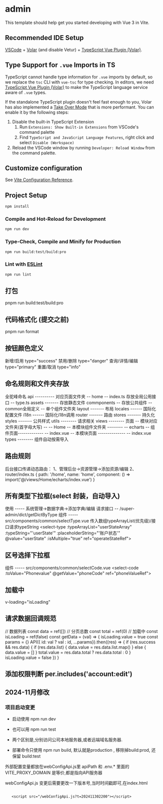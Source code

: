 # admin

This template should help get you started developing with Vue 3 in Vite.

## Recommended IDE Setup

[VSCode](https://code.visualstudio.com/) + [Volar](https://marketplace.visualstudio.com/items?itemName=Vue.volar) (and disable Vetur) + [TypeScript Vue Plugin (Volar)](https://marketplace.visualstudio.com/items?itemName=Vue.vscode-typescript-vue-plugin).

## Type Support for `.vue` Imports in TS

TypeScript cannot handle type information for `.vue` imports by default, so we replace the `tsc` CLI with `vue-tsc` for type checking. In editors, we need [TypeScript Vue Plugin (Volar)](https://marketplace.visualstudio.com/items?itemName=Vue.vscode-typescript-vue-plugin) to make the TypeScript language service aware of `.vue` types.

If the standalone TypeScript plugin doesn't feel fast enough to you, Volar has also implemented a [Take Over Mode](https://github.com/johnsoncodehk/volar/discussions/471#discussioncomment-1361669) that is more performant. You can enable it by the following steps:

1. Disable the built-in TypeScript Extension
   1. Run `Extensions: Show Built-in Extensions` from VSCode's command palette
   2. Find `TypeScript and JavaScript Language Features`, right click and select `Disable (Workspace)`
2. Reload the VSCode window by running `Developer: Reload Window` from the command palette.

## Customize configuration

See [Vite Configuration Reference](https://vitejs.dev/config/).

## Project Setup

```sh
npm install
```

### Compile and Hot-Reload for Development

```sh
npm run dev
```

### Type-Check, Compile and Minify for Production

```sh
npm run build:test/build:pro
```

### Lint with [ESLint](https://eslint.org/)

```sh
npm run lint
```

## 打包
pnpm run build:test/build:pro

## 代码格式化 (提交之前)
pnpm run format

## 按钮颜色定义
新增/启用 type="success"
禁用/删除 type="danger"
查询/详情/编辑 type="primary"
重置/取消 type="info"

## 命名规则和文件夹存放
全驼峰命名
api ---------- 对应页面文件夹
   -- home
      -- index.ts 存放全局公用接口
      -- type.ts
assets ------- 存放静态文件
commponents -- 存放公共组件
   -- common全局定义
   -- 单个组件文件夹
layout ------- 布局
locales ------ 国际化配置文件
i18n    ------ 国际化i18n调用
router ------- 路由
stores ------- 持久化
styles ------- 公共样式
utils -------- 请求相关
views -------- 页面
   -- 模块对应文件夹(首字母大写) --       -- Home
      -- 本模块组件文件夹 --------           -- echarts
         -- 组件页面-------------               -- index.vue
      -- 本模块页面 --------------           -- index.vue
types -------- 组件自动按需导入

## 路由规则
后台接口传递动态路由：
1、管理后台->资源管理->添加资源/编辑
2、router/index.ts
   {
      path: '/home',
      name: 'home',
      component: () => import('@/views/Home/echarts/index.vue')
   }

## 所有类型下拉框(select 封装，自动导入)
使用 ----- 系统管理->数据字典->添加字典/编辑
请求接口 -- /super-admin/dict/getDictByType
组件 ----- src/components/common/selectType.vue
传入数组typeArrayList(优先级)/接口请求typeString
<select-type :typeArrayList="userStateArray" :typeString="'userState'" :placeholderString="'账户状态'" @value="userState" :isMultiple="true" ref="operateStateRef"></select-type>

## 区号选择下拉框
组件 ----- src/components/common/selectCode.vue
<select-code :toValue="Phonevalue" @getValue="phoneCode" ref="phoneValueRef"></select-code>

## 加载中
v-loading="isLoading"

## 请求数据回调规范
// 数据列表
const data = ref([])
// 分页总数
const total = ref(0)
// 加载中
const isLoading = ref(false)
const getData = (val) => {
  isLoading.value = true
  const params = {}
  API({ id: val ? val : id, ...params}).then((res) => {
    if (res.success && res.data) {
      if (res.data.list) {
        data.value = res.data.list.map()
      } else {
        data.value = []
      }
      total.value = res.data.total ? res.data.total : 0
    }
    isLoading.value = false
  })
}

## 添加权限判断 per.includes('account:edit')


## 2024-11月修改

### 项目启动变更
* 启动使用 npm run dev
* 也可以用 npm run test 

* 两个区别是,分别访问公司本地服务器,或者远端域名服务器.

* 部署命令只使用 npm run build, 默认就是production , 移除掉build:prod, 还保留 build:test

外部配置变量都放在webConfigApi.js里
apiPath 和 .env.* 里面的VITE_PROXY_DOMAIN  是等价,都是指向API服务器

webConfigApi.js 变更后需要更改一下版本号,当时时间戳即可,在index.html

```

   <script src="/webConfigApi.js?t=202411302200"></script>

```